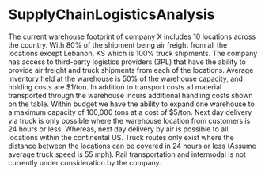# SupplyChainLogisticsAnalysis
The current warehouse footprint of company X includes 10 locations across the country. With 80% of the shipment being air freight from all the locations except Lebanon, KS which is 100% truck shipments. The company has access to third-party logistics providers (3PL) that have the ability to provide air freight and truck shipments from each of the locations. Average inventory held at the warehouse is 50% of the warehouse capacity, and holding costs are $1/ton. In addition to transport costs all material transported through the warehouse incurs additional handling costs shown on the table. Within  budget we have the ability to expand one warehouse to a maximum capacity of 100,000 tons at a cost of $5/ton.
Next day delivery via truck is only possible where the warehouse location from customers is 24 hours or less. Whereas, next day delivery by air is possible to all locations within the continental US. Truck routes only exist where the distance between the locations can be covered in 24 hours or less (Assume average truck speed is 55 mph). Rail transportation and intermodal is not currently under consideration by the company.
